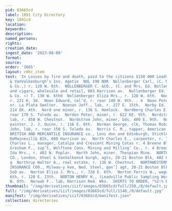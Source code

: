 ```yaml
---
pid: 03665cd
label: 1891 City Directory
key: 1891cd
location: 
keywords: 
description: 
named_persons: 
rights: 
creation_date: 
ingest_date: '2023-08-09'
format: 
source: 
order: '3665'
layout: cmhc_item
text: 'In Losses by fire and death, paid to the citizens $150 000 Leadville by Steel
  & VanValkenburgh’s Ins. Agetie  NOL 198 NOR  Nollenberger Carl, (C. Nollenberger
  & Co.,) r. 120 W. 6th.  NOLLENBERGER C. &CO., (C. and Mrs. Ed. Nollenberger,} liquors
  and cigars, wholesale and retail, 603 Harrison av.  Nollenberger Ed. Mrs., (C. Nollenberger
  & Co. ») T. 130 W. 6thd  Nolienberger Eliza Mrs., r. 120 W. 6th.  Noodin Swan, lab,
  r. 221 K. 3d.  Noon Edward, col’d, r. rear 140 W. 9th. . 4  Noon Peter, r. Elm,
  nr. La Plata Smelter.  Noonan Jeff., lab, r. 227 E. 15th.  Norby Ed., miner, r.
  214 EK. 4th.  Nord one miner, r. 136 S. Hemlock.  Nordberg Charles E., mining, r.
  rear 170 S. Toledo av.  Norden Peter, miner, r. 622 KE. 9th.  Nordstrom Albert,
  lab, r. 850 W. Chestnut.  Nordstrom John, miner, bds. 400 E. 9th.  Norgard K. John,
  painter, J. J. Quinn, r. 116 E. 6th.  Norman George, clk, Thomas Robson.  Norman
  John, lab, r. rear 150 S. Toledo av.  Norris C. M., tapper, American Smelter,  NORTH
  BRITISH AND MERCANTILE INSURANCE co., Loni don and Edinburgh, Stickley & Shaw, agts,
  DeMainevill& BIk, 600 Harrison av.  North Charles E., carpenter, r. 128 E. 2d.  North
  Charles L., manager, Catalpa and Crescent Mining Cotas r. 4 Breene Blk. .  North
  Gresham F., sup’t, Wolftone Cons. Mining and Milling’ Co., r. 4 Breene Bik.  North
  Ida Mrs., r. 402 N. Poplar.  North John, miner, Thespian Mine.  NORTHERN ASSURANCE
  CO., London, Steel & VanValkens4 burgh, agts, 20-21 Boston Blk, 402 Harrison av.
  q  Northrup Walter A., real estate, r. 136 W. Chestnut.  NORTHWESTERN MUTUAL LIFE
  INSURANCE C0O., Milwau-y kee, Ned. Steel, gen’] agt, 20-21 Boston Blk, 402 Harrk.
  SoD av.  Norton Eliza J. Mrs., r. 728 E. 6th.  Norton Ferris W., wagonmkr, 227 E.
  6th, r. 120 E. 13th.  NORTON HENRY H., (Leadville Public Sampling Works,) r, 134
  W. 6th.  Norwak F.. lab, Harrison Red. Wks.  SHIRTS TO ORDER, °%2:% Brown & Morgan}          '
thumbnail: "/img/derivatives/iiif/images/03665cd/full/250,/0/default.jpg"
full: "/img/derivatives/iiif/images/03665cd/full/1140,/0/default.jpg"
manifest: "/img/derivatives/iiif/03665cd/manifest.json"
collection: directories
---
```


